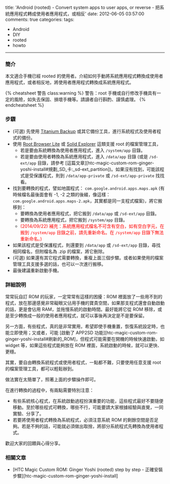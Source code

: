 title: 'Android (rooted) - Convert system apps to user apps, or reverse - 把系統應用程式轉成使用者應用程式，或相反'
date: 2012-06-05 03:57:00
comments: true
categories: 
tags:
  - Android
  - DIY
  - rooted
  - howto
---
### 簡介

本文適合手機已經 rooted 的使用者。介紹如何手動將系統應用程式轉換成使用者應用程式，或者相反地，將使用者應用程式轉換成系統應用程式。

<!-- more -->

{% cheatsheet 警告 class:warning %}
警告：root 手機或自行修改手機具有一定的風險，如失去保固、損壞手機等。請讀者自行斟酌、謹慎處理。
{% endcheatsheet %}

### 步驟

* (可選) 先使用 [Titanium Backup][1] 或其它備份工具，進行系統程式及使用者程式的備份。
* 使用 [Root Browser Lite][2] 或 [Solid Explorer][3] 這類支援 root 的檔案管理工具，
  * 若是要由系統轉換為使用者應用程式，進入 `/system/app` 目錄。
  * 若是要由使用者轉換為系統應用程式，進入 `/data/app` 目錄 (或是 `/sd-ext/app` 目錄，請參考 [這篇文章][htc-magic-custom-rom-ginger-yoshi-install#規劃_SD_卡:_sd-ext_partition])。如果沒有找到，可能該程式是受保護程式，則到 `/data/app-private` 或 `/sd-ext/app-private` 找找看。
* 找到要轉換的程式，譬如地圖程式： `com.google.android.apps.maps.apk` (有時候檔名最後面會有 -1, -2 之類的後綴，像這樣：`com.google.android.apps.maps-2.apk`，其實都是同一支程式檔案)，將它搬移到：
  * 要轉換為使用者應用程式，把它搬到 `/data/app` 或 `/sd-ext/app` 目錄。
  * 要轉換為系統應用程式，把它搬到 `/system/app` 目錄。
  * <span style="color:red">(2014/09/22) 補充：系統應用程式檔名不可含有空白，如有空白字元，在搬到 `/system/app` 目錄之前，請先重新命名。在 `/system/app` 目錄下無法重新命名。)</span>
* 如果該程式是受保護程式，則還要到 `/data/app` 或 `/sd-ext/app` 目錄，尋找相同檔名，但附檔名為 .zip 的檔案，將它刪除。
* (可選) 如果還有其它程式需要轉換，重複上面三個步驟。或者如果使用的檔案管理工具支援多選的話，也可以一次進行搬移。
* 最後建議重新啟動手機。

### 詳細說明

常常玩自訂 ROM 的玩家，一定常常有這樣的困擾：ROM 裡面放了一些用不到的程式，放在那邊感覺非常礙眼又佔用手機的寶貴空間，如果那支程式還會自動啟動的話，更是會佔用 RAM，並拖慢系統的啟動時間。最好能將它從 ROM 移除，或是至少轉換成一般的使用者應用程式，就可以事後再決定是不是要保留。

另一方面，有些程式，真的是非常實用，希望即使手機重置，恢復系統設定時，也能立即使用；又或者，可能 [啟動了 APP2SD 功能][htc-magic-custom-rom-ginger-yoshi-install#刷新的_ROM]，但程式可能需要在開機的時候快速啟動，如 widget 等，如果這些程式能夠放在 ROM 裡面，系統啟動的時候，就可以更快、更穩。

其實，要自由轉換系統程式或使用者程式，一點都不難，只要使用任意支援 root 的檔案管理工具，都可以輕鬆辦到。

做法實在太簡單了，照著上面的步驟操作即可。

在進行轉換的過程中，有兩點需要特別注意：

* 有些系統核心程式，在系統啟動過程扮演重要的功能，這些程式最好不要隨便移動。至於哪些程式可轉換，哪些不行，可能要請大家根據經驗與直覺，一同實驗、分享了。
* 若要將使用者程式轉換為系統程式，必須注意系統 ROM 的剩餘空間是否足夠。若是不夠的話，可能就必須做出取捨，將部分系統程式先轉換為使用者程式。

歡迎大家的回饋與心得分享。

### 相關文章

* [HTC Magic Custom ROM: Ginger Yoshi (rooted) step by step - 正確安裝步驟][htc-magic-custom-rom-ginger-yoshi-install]

<!-- cross references -->

<!-- post_references htc-magic-custom-rom-ginger-yoshi-install -->
<!-- post_references htc-magic-custom-rom-ginger-yoshi-install#規劃_SD_卡:_sd-ext_partition -->
<!-- post_references htc-magic-custom-rom-ginger-yoshi-install#刷新的_ROM -->

<!-- external references -->

[1]: https://play.google.com/store/apps/details?id=com.keramidas.TitaniumBackup "Titanium Backup"
[2]: https://play.google.com/store/apps/details?id=com.jrummy.root.browserfree "Root Browser Lite" 
[3]: https://play.google.com/store/apps/details?id=pl.solidexplorer2 "Solid Explorer"
